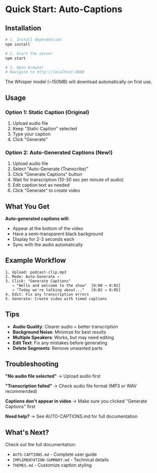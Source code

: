# Quick Start: Auto-Captions

## Installation

```bash
# 1. Install dependencies
npm install

# 2. Start the server
npm start

# 3. Open browser
# Navigate to http://localhost:8888
```

The Whisper model (~150MB) will download automatically on first use.

## Usage

### Option 1: Static Caption (Original)
1. Upload audio file
2. Keep "Static Caption" selected
3. Type your caption
4. Click "Generate"

### Option 2: Auto-Generated Captions (New!)
1. Upload audio file
2. Select "Auto-Generate (Transcribe)"
3. Click "Generate Captions" button
4. Wait for transcription (10-30 sec per minute of audio)
5. Edit caption text as needed
6. Click "Generate" to create video

## What You Get

**Auto-generated captions will:**
- Appear at the bottom of the video
- Have a semi-transparent black background
- Display for 2-3 seconds each
- Sync with the audio automatically

## Example Workflow

```
1. Upload: podcast-clip.mp3
2. Mode: Auto-Generate ✓
3. Click: "Generate Captions"
   → "Hello and welcome to the show"  [0:00 → 0:02]
   → "Today we're talking about..."   [0:02 → 0:05]
4. Edit: Fix any transcription errors
5. Generate: Create video with timed captions
```

## Tips

- **Audio Quality**: Clearer audio = better transcription
- **Background Noise**: Minimize for best results
- **Multiple Speakers**: Works, but may need editing
- **Edit Text**: Fix any mistakes before generating
- **Delete Segments**: Remove unwanted parts

## Troubleshooting

**"No audio file selected"**
→ Upload audio first

**"Transcription failed"**
→ Check audio file format (MP3 or WAV recommended)

**Captions don't appear in video**
→ Make sure you clicked "Generate Captions" first

**Need help?**
→ See AUTO-CAPTIONS.md for full documentation

## What's Next?

Check out the full documentation:
- `AUTO-CAPTIONS.md` - Complete user guide
- `IMPLEMENTATION-SUMMARY.md` - Technical details
- `THEMES.md` - Customize caption styling

